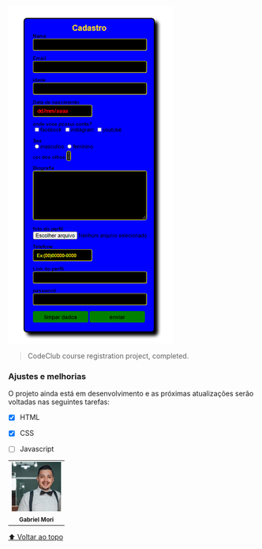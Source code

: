 <img src="./assents/photo.png" alt="exemplo imagem">

> CodeClub course registration project, completed.

### Ajustes e melhorias

O projeto ainda está em desenvolvimento e as próximas atualizações serão voltadas nas seguintes tarefas:

- [x] HTML
- [x] CSS
- [ ] Javascript




<table>
  <tr>
    <td align="center">
      <a href="#">
        <img src="./assents/gabi.png" width="100px;" alt="Foto do Gabriel Mori no GitHub"/><br>
        <sub>
          <b>Gabriel Mori</b>
        </sub>
      </a>
    </td>
  </tr>
</table>




[⬆ Voltar ao topo](#nome-do-projeto)<br>
